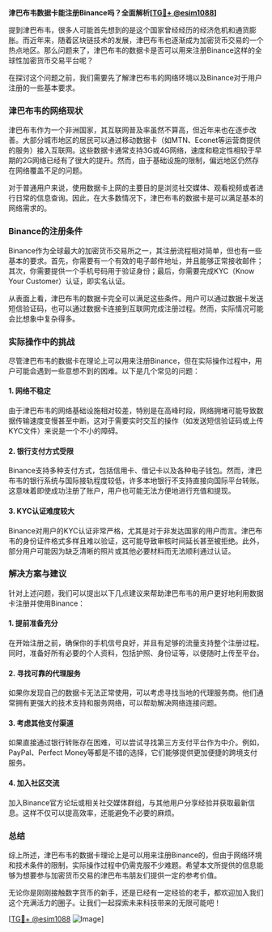 **津巴布韦数据卡能注册Binance吗？全面解析[[TG💪+ @esim1088](https://t.me/s/esim1088)]**

提到津巴布韦，很多人可能首先想到的是这个国家曾经经历的经济危机和通货膨胀。而近年来，随着区块链技术的发展，津巴布韦也逐渐成为加密货币交易的一个热点地区。那么问题来了，津巴布韦的数据卡是否可以用来注册Binance这样的全球性加密货币交易平台呢？

在探讨这个问题之前，我们需要先了解津巴布韦的网络环境以及Binance对于用户注册的一些基本要求。

### 津巴布韦的网络现状

津巴布韦作为一个非洲国家，其互联网普及率虽然不算高，但近年来也在逐步改善。大部分城市地区的居民可以通过移动数据卡（如MTN、Econet等运营商提供的服务）接入互联网。这些数据卡通常支持3G或4G网络，速度和稳定性相较于早期的2G网络已经有了很大的提升。然而，由于基础设施的限制，偏远地区仍然存在网络覆盖不足的问题。

对于普通用户来说，使用数据卡上网的主要目的是浏览社交媒体、观看视频或者进行日常的信息查询。因此，在大多数情况下，津巴布韦的数据卡是可以满足基本的网络需求的。

### Binance的注册条件

Binance作为全球最大的加密货币交易所之一，其注册流程相对简单，但也有一些基本的要求。首先，你需要有一个有效的电子邮件地址，并且能够正常接收邮件；其次，你需要提供一个手机号码用于验证身份；最后，你需要完成KYC（Know Your Customer）认证，即实名认证。

从表面上看，津巴布韦的数据卡完全可以满足这些条件。用户可以通过数据卡发送短信验证码，也可以通过数据卡连接到互联网完成注册过程。然而，实际情况可能会比想象中复杂得多。

### 实际操作中的挑战

尽管津巴布韦的数据卡在理论上可以用来注册Binance，但在实际操作过程中，用户可能会遇到一些意想不到的困难。以下是几个常见的问题：

#### 1. 网络不稳定
由于津巴布韦的网络基础设施相对较差，特别是在高峰时段，网络拥堵可能导致数据传输速度变慢甚至中断。这对于需要实时交互的操作（如发送短信验证码或上传KYC文件）来说是一个不小的障碍。

#### 2. 银行支付方式受限
Binance支持多种支付方式，包括信用卡、借记卡以及各种电子钱包。然而，津巴布韦的银行系统与国际接轨程度较低，许多本地银行不支持直接向国际平台转账。这意味着即使成功注册了账户，用户也可能无法方便地进行充值和提现。

#### 3. KYC认证难度较大
Binance对用户的KYC认证非常严格，尤其是对于非发达国家的用户而言。津巴布韦的身份证件格式多样且难以验证，这可能导致审核时间延长甚至被拒绝。此外，部分用户可能因为缺乏清晰的照片或其他必要材料而无法顺利通过认证。

### 解决方案与建议

针对上述问题，我们可以提出以下几点建议来帮助津巴布韦的用户更好地利用数据卡注册并使用Binance：

#### 1. 提前准备充分
在开始注册之前，确保你的手机信号良好，并且有足够的流量支持整个注册过程。同时，准备好所有必要的个人资料，包括护照、身份证等，以便随时上传至平台。

#### 2. 寻找可靠的代理服务
如果你发现自己的数据卡无法正常使用，可以考虑寻找当地的代理服务商。他们通常拥有更强大的技术支持和服务网络，可以帮助解决网络连接问题。

#### 3. 考虑其他支付渠道
如果直接通过银行转账存在困难，可以尝试寻找第三方支付平台作为中介。例如，PayPal、Perfect Money等都是不错的选择，它们能够提供更加便捷的跨境支付服务。

#### 4. 加入社区交流
加入Binance官方论坛或相关社交媒体群组，与其他用户分享经验并获取最新信息。这样不仅可以提高效率，还能避免不必要的麻烦。

### 总结

综上所述，津巴布韦的数据卡理论上是可以用来注册Binance的，但由于网络环境和技术条件的限制，实际操作过程中仍需克服不少难题。希望本文所提供的信息能够为想要参与加密货币交易的津巴布韦朋友们提供一定的参考价值。

无论你是刚刚接触数字货币的新手，还是已经有一定经验的老手，都欢迎加入我们这个充满活力的圈子。让我们一起探索未来科技带来的无限可能吧！

[[TG💪+ @esim1088](https://t.me/s/esim1088) ![Image](https://i.postimg.cc/4NQfJmqS/Snipaste-2025-05-13-00-14-12.png)]